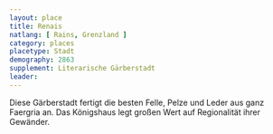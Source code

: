 ```yaml
---
layout: place
title: Renais
natlang: [ Rains, Grenzland ]
category: places
placetype: Stadt
demography: 2863
supplement: Literarische Gärberstadt
leader: 
---
```


Diese Gärberstadt fertigt die besten Felle, Pelze und Leder aus ganz Faergria an. Das Königshaus legt großen Wert auf
Regionalität ihrer Gewänder.